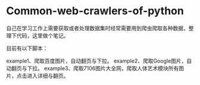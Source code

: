 # Common-web-crawlers-of-python
自己在学习工作上需要获取或者处理数据集时经常需要用到爬虫爬取各种数据，整理下代码，这里做个笔记。

目前有以下脚本：

example1、爬取百度图片，自动翻页与下拉。
example2、爬取Google图片，自动翻页与下拉。
example3、爬取7106图片大全网，爬取人体艺术模块所有图片，点击进入详细与翻页。
